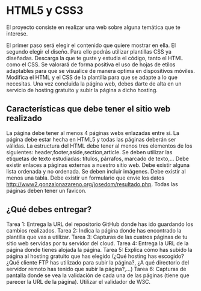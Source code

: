 # HTML5 y CSS3
El proyecto consiste en realizar una web sobre alguna temática que te interese.

El primer paso será elegir el contenido que quiere mostrar en ella.
El segundo elegir el diseño. Para ello podrás utilizar plantillas CSS ya diseñadas. Descarga la que te guste y estudia el código, tanto el HTML como el CSS. Se valorará de forma positiva el uso de hojas de etilos adaptables para que se visualice de manera optima en dispositivos móviles.
Modifica el HTML y el CSS de la plantilla para que se adapte a lo que necesitas.
Una vez concluida la página web, debes darte de alta en un servicio de hosting gratuito y subir la página a dicho hosting.

## Características que debe tener el sitio web realizado

La página debe tener al menos 4 páginas webs enlazadas entre si.
La página debe estar hecha en HTML5 y todas las páginas deberán ser válidas.
La estructura del HTML debe tener al menos tres elementos de los siguientes: header,footer,aside,section,article.
Se deben utilizar las etiquetas de texto estudiadas: títulos, párrafos, marcado de texto,…
Debe existir enlaces a páginas externas a nuestro sitio web.
Debe existir alguna lista ordenada y no ordenada.
Se deben incluir imágenes.
Debe existir al menos una tabla.
Debe existir un formulario que envíe los datos http://www2.gonzalonazareno.org/josedom/resultado.php.
Todas las páginas deben tener un favicon.

## ¿Qué debes entregar?

Tarea 1: Entrega la URL del repositorio GitHub donde has ido guardando los cambios realizados.
Tarea 2: Indica la página donde has encontrado la plantilla que vas a utilizar.
Tarea 3: Capturas de las cuatros páginas de tu sitio web servidas por tu servidor del cloud.
Tarea 4: Entrega la URL de la página donde tienes alojada la página.
Tarea 5: Explica cómo has subido la página al hosting gratuito que has elegido (¿Qué hosting has escogido? ¿Qué cliente FTP has utilizado para subir la página?, ¿A qué directorio del servidor remoto has tenido que subir la página?,…)
Tarea 6: Capturas de pantalla donde se vea la validación de cada una de las páginas (tiene que parecer la URL de la página). Utilizar el validador de W3C.
